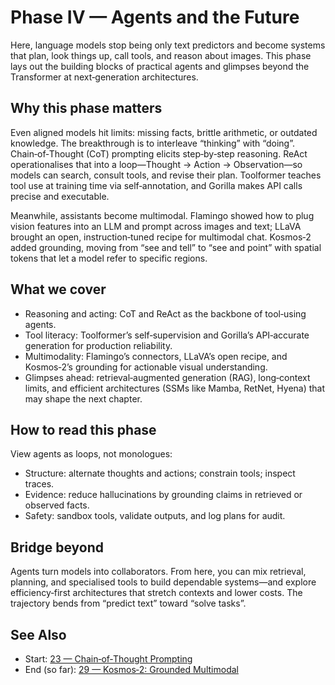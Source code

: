 # Phase IV — Agents and the Future

Here, language models stop being only text predictors and become systems that
plan, look things up, call tools, and reason about images. This phase lays out
the building blocks of practical agents and glimpses beyond the Transformer
at next‑generation architectures.

## Why this phase matters

Even aligned models hit limits: missing facts, brittle arithmetic, or outdated
knowledge. The breakthrough is to interleave “thinking” with “doing”.
Chain‑of‑Thought (CoT) prompting elicits step‑by‑step reasoning. ReAct
operationalises that into a loop—Thought → Action → Observation—so models can
search, consult tools, and revise their plan. Toolformer teaches tool use at
training time via self‑annotation, and Gorilla makes API calls precise and
executable.

Meanwhile, assistants become multimodal. Flamingo showed how to plug vision
features into an LLM and prompt across images and text; LLaVA brought an open,
instruction‑tuned recipe for multimodal chat. Kosmos‑2 added grounding, moving
from “see and tell” to “see and point” with spatial tokens that let a model
refer to specific regions.

## What we cover

- Reasoning and acting: CoT and ReAct as the backbone of tool‑using agents.
- Tool literacy: Toolformer’s self‑supervision and Gorilla’s API‑accurate
  generation for production reliability.
- Multimodality: Flamingo’s connectors, LLaVA’s open recipe, and Kosmos‑2’s
  grounding for actionable visual understanding.
- Glimpses ahead: retrieval‑augmented generation (RAG), long‑context limits,
  and efficient architectures (SSMs like Mamba, RetNet, Hyena) that may shape
  the next chapter.

## How to read this phase

View agents as loops, not monologues:
- Structure: alternate thoughts and actions; constrain tools; inspect traces.
- Evidence: reduce hallucinations by grounding claims in retrieved or observed
  facts.
- Safety: sandbox tools, validate outputs, and log plans for audit.

## Bridge beyond

Agents turn models into collaborators. From here, you can mix retrieval,
planning, and specialised tools to build dependable systems—and explore
efficiency‑first architectures that stretch contexts and lower costs. The
trajectory bends from “predict text” toward “solve tasks”.

## See Also
- Start: [23 — Chain‑of‑Thought Prompting](23-chain-of-thought-reasoning-wei-2022.md)
- End (so far): [29 — Kosmos‑2: Grounded Multimodal](29-kosmos-2-grounding-multimodal-peng-2023.md)
